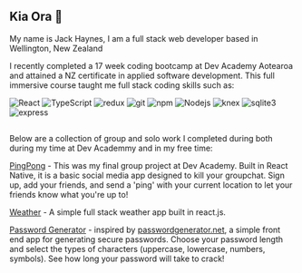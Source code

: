 ## Kia Ora 👋 ##

My name is Jack Haynes, I am a full stack web developer based in Wellington, New Zealand

I recently completed a 17 week coding bootcamp at Dev Academy Aotearoa and attained a NZ certificate in applied software development. This full immersive course taught me full stack coding skills such as: 
<p>
  <img alt="React" src="https://img.shields.io/badge/-React-45b8d8?style=flat-square&logo=react&logoColor=white" />  
  <img alt="TypeScript" src="https://img.shields.io/badge/-TypeScript-007ACC?style=flat-square&logo=typescript&logoColor=white" />
  <img alt="redux" src="https://img.shields.io/badge/-Redux-764ABC?style=flat-square&logo=redux&logoColor=white" />
  <img alt="git" src="https://img.shields.io/badge/-Git-F05032?style=flat-square&logo=git&logoColor=white" />   
  <img alt="npm" src="https://img.shields.io/badge/-NPM-CB3837?style=flat-square&logo=npm&logoColor=white" />  
  <img alt="Nodejs" src="https://img.shields.io/badge/-Nodejs-43853d?style=flat-square&logo=Node.js&logoColor=white" />
  <img alt="knex" src="https://img.shields.io/badge/knex-orange?style=flat-square" />
  <img alt="sqlite3" src="https://img.shields.io/badge/SQLite3-003B57.svg?style=flat-square&logo=SQLite&logoColor=white" />
  <img alt="express" src="https://img.shields.io/badge/Express-000000.svg?style=flat-square&logo=Express&logoColor=white" />
  
</p>

##

Below are a collection of group and solo work I completed during both during my time at Dev Academmy and in my free time: 

[PingPong](https://github.com/J-Haynes/pingpong) - This was my final group project at Dev Academy. Built in React Native, it is a basic social media app designed to kill your groupchat. Sign up, add your friends, and send a 'ping' with your current location to let your friends know what you're up to!

[Weather](https://github.com/J-Haynes/weather-app) - A simple full stack weather app built in react.js. 

[Password Generator](https://github.com/J-Haynes/password-gen) - inspired by [passwordgenerator.net](https://passwordsgenerator.net/), a simple front end app for generating secure passwords. Choose your password length and select the types of characters (uppercase, lowercase, numbers, symbols). See how long your password will take to crack!
